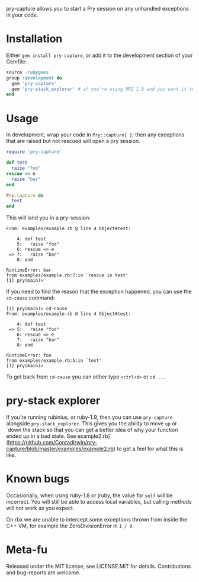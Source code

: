 pry-capture allows you to start a Pry session on any unhandled exceptions in your code.


Installation
============
Either `gem install pry-capture`, or add it to the development section of your Gemfile:

```ruby
source :rubygems
group :development do
  gem 'pry-capture'
  gem 'pry-stack_explorer' # if you're using MRI 1.9 and you want it to be awesome.
end
```

Usage
=====

In development, wrap your code in `Pry::capture{ }`; then any exceptions that are raised
but not rescued will open a pry session.

```ruby
require 'pry-capture'

def test
  raise "foo"
rescue => e
  raise "bar"
end

Pry.capture do
  test
end
```

This will land you in a pry-session:

```
From: examples/example.rb @ line 4 Object#test:

    4: def test
    5:   raise "foo"
    6: rescue => e
 => 7:   raise "bar"
    8: end

RuntimeError: bar
from examples/example.rb:7:in `rescue in test'
[1] pry(main)>
```

If you need to find the reason that the exception happened, you can use the `cd-cause`
command:

```
[1] pry(main)> cd-cause
From: examples/example.rb @ line 4 Object#test:

    4: def test
 => 5:   raise "foo"
    6: rescue => e
    7:   raise "bar"
    8: end

RuntimeError: foo
from examples/example.rb:5:in `test'
[1] pry(main)>
```

To get back from `cd-cause` you can either type `<ctrl+d>` or `cd ..`.

pry-stack explorer
==================

If you're running rubinius, or ruby-1.9, then you can use `pry-capture` alongside
`pry-stack_explorer`. This gives you the ability to move `up` or `down the stack so that
you can get a better idea of why your function ended up in a bad state. See 
example2.rb](https://github.com/ConradIrwin/pry-capture/blob/master/examples/example2.rb) to get a feel for what this is like.

Known bugs
==========

Occasionally, when using ruby-1.8 or jruby, the value for `self` will be incorrect. You
will still be able to access local variables, but calling methods will not work as you
expect.

On rbx we are unable to intercept some exceptions thrown from inside the C++ VM, for
example the ZeroDivisionError in `1 / 0`.

Meta-fu
=======

Released under the MIT license, see LICENSE.MIT for details. Contributions and bug-reports
are welcome.
